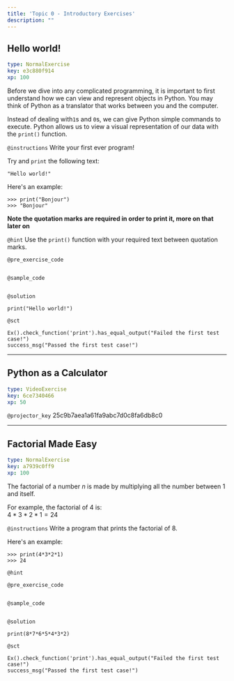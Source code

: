 ```yaml
---
title: 'Topic 0 - Introductory Exercises'
description: ""
---
```


## Hello world!

```yaml
type: NormalExercise
key: e3c880f914
xp: 100
```

Before we dive into any complicated programming, it is important to first understand how we can view and represent objects in Python. You may think of Python as a translator that works between you and the computer. 

Instead of dealing with`1`s and `0`s, we can give Python simple commands to execute. Python allows us to view a visual representation of our data with the `print()` function.

`@instructions`
Write your first ever program!

Try and `print` the following text:
```
"Hello world!"
```

Here's an example:
```
>>> print("Bonjour")
>>> "Bonjour"
```
**Note the quotation marks are required in order to print it, more on that later on**

`@hint`
Use the `print()` function with your required text between quotation marks.

`@pre_exercise_code`
```{python}

```

`@sample_code`
```{python}

```

`@solution`
```{python}
print("Hello world!")
```

`@sct`
```{python}
Ex().check_function('print').has_equal_output("Failed the first test case!")
success_msg("Passed the first test case!")
```

---

## Python as a Calculator

```yaml
type: VideoExercise
key: 6ce7340466
xp: 50
```

`@projector_key`
25c9b7aea1a61fa9abc7d0c8fa6db8c0

---

## Factorial Made Easy

```yaml
type: NormalExercise
key: a7939c0ff9
xp: 100
```

The factorial of a number $n$ is made by multiplying all the number between 1 and itself.

For example, the factorial of $4$ is:  
$4 * 3 * 2 * 1 = 24$

`@instructions`
Write a program that prints the factorial of $8$.

Here's an example:
```
>>> print(4*3*2*1)
>>> 24
```

`@hint`


`@pre_exercise_code`
```{python}

```

`@sample_code`
```{python}

```

`@solution`
```{python}
print(8*7*6*5*4*3*2)
```

`@sct`
```{python}
Ex().check_function('print').has_equal_output("Failed the first test case!")
success_msg("Passed the first test case!")
```
